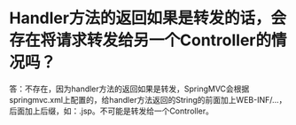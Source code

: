 # Handler方法的返回如果是转发的话，会存在将请求转发给另一个Controller的情况吗？

答：不存在，因为handler方法的返回如果是转发，SpringMVC会根据springmvc.xml上配置的，给handler方法返回的String的前面加上WEB-INF/...，后面加上后缀，如：.jsp。不可能是转发给一个Controller。

